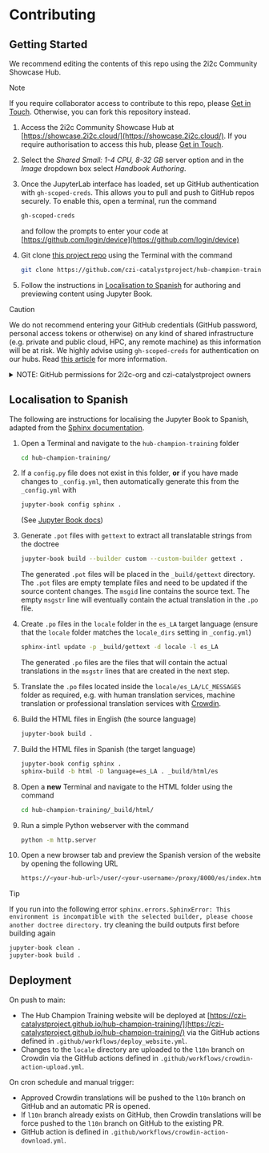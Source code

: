 # Contributing

## Getting Started

We recommend editing the contents of this repo using the 2i2c Community Showcase Hub.

> [!NOTE]
> If you require collaborator access to contribute to this repo, please [Get in Touch](README.md#contacting-us). Otherwise, you can fork this repository instead.

1. Access the 2i2c Community Showcase Hub at [https://showcase.2i2c.cloud/](https://showcase.2i2c.cloud/). If you require authorisation to access this hub, please [Get in Touch](README.md#contacting-us).

1. Select the *Shared Small: 1-4 CPU, 8-32 GB* server option and in the *Image* dropdown box select *Handbook Authoring*.

1. Once the JupyterLab interface has loaded, set up GitHub authentication with `gh-scoped-creds`. This allows you to pull and push to GitHub repos securely. To enable this, open a terminal, run the command

   ```bash
   gh-scoped-creds
   ```
   
   and follow the prompts to enter your code at [https://github.com/login/device](https://github.com/login/device)

1. Git clone [this project repo](https://github.com/czi-catalystproject/hub-champion-training) using the Terminal with the command

   ```bash
   git clone https://github.com/czi-catalystproject/hub-champion-training.git
   ```
   
1. Follow the instructions in [Localisation to Spanish](#localisation-to-spanish) for authoring and previewing content using Jupyter Book.

> [!CAUTION]
> We do not recommend entering your GitHub credentials (GitHub password, personal access tokens or otherwise) on any kind of shared infrastructure (e.g. private and public cloud, HPC, any remote machine) as this information will be at risk. We highly advise using `gh-scoped-creds` for authentication on our hubs. Read [this article](https://blog.jupyter.org/securely-pushing-to-github-from-a-jupyterhub-3ee42dfdc54f) for more information.

<details>
<summary>NOTE: GitHub permissions for 2i2c-org and czi-catalystproject owners</summary>

These are extra instructions for GitHub [2i2c-org](https://github.com/2i2c-org) and [czi-catalystproject](https://github.com/czi-catalystproject) owners to grant permissions to collaborators when requested.

**Access to the Community Showcase Hub**

Add the Hub Champion to the `2i2c-community-showcase/access-2i2c-showcase` team with maintainer rights, and community/test users as a general member of `2i2c-community-showcase`. This is so that Hub Admins can then add community users/test users to the `access-2i2c-showcase` team using their maintainer rights to *practise* granting access to the Showcase Hub as part of their hub champion training.

**Add collaborator to [this project repo](https://github.com/czi-catalystproject/hub-champion-training)**

Go to the [GH repo](https://github.com/czi-catalystproject/hub-champion-training), click *Settings -> Access - Collaborators and teams* and add the relevant user or team. Assign the *Write* role in the first instance (this can be upgraded later if needed).

**Info about `gh-scoped-creds` and GitHub App**

The GitHub App [2i2c Community Showcase Hub](https://showcase.2i2c.cloud/) is currently installed on `czi-catalystproject/website` and `czi-catalystproject/hub-champion-training` repos to enable `gh-scoped-creds`.
</details>

## Localisation to Spanish

The following are instructions for localising the Jupyter Book to Spanish, adapted from the [Sphinx documentation](https://www.sphinx-doc.org/en/master/usage/advanced/intl.html).

1. Open a Terminal and navigate to the `hub-champion-training` folder

   ```bash
   cd hub-champion-training/
   ```
   
1. If a `config.py` file does not exist in this folder, **or** if you have made changes to `_config.yml`, then automatically generate this from the `_config.yml` with

   ```bash 
   jupyter-book config sphinx .
   ```
   
   (See [Jupyter Book docs](https://jupyterbook.org/en/stable/explain/sphinx.html#jupyter-book-is-a-distribution-of-sphinx))

1. Generate `.pot` files with `gettext` to extract all translatable strings from the doctree

   ```bash
   jupyter-book build --builder custom --custom-builder gettext .
   ```
   
   The generated `.pot` files will be placed in the `_build/gettext` directory. The `.pot` files are empty template files and need to be updated if the source content changes. The `msgid` line contains the source text. The empty `msgstr` line will eventually contain the actual translation in the `.po` file.

1. Create `.po` files in the `locale` folder in the `es_LA` target language (ensure that the `locale` folder matches the `locale_dirs` setting in `_config.yml`)

   ```bash
   sphinx-intl update -p _build/gettext -d locale -l es_LA
   ```
   
   The generated `.po` files are the files that will contain the actual translations in the `msgstr` lines that are created in the next step.
   
1. Translate the `.po` files located inside the `locale/es_LA/LC_MESSAGES` folder as required, e.g. with human translation services, machine translation or professional translation services with [Crowdin](https://crowdin.com/).

1. Build the HTML files in English (the source language)

   ```bash
   jupyter-book build .
   ```
   
1. Build the HTML files in Spanish (the target language)

   ```bash
   jupyter-book config sphinx .
   sphinx-build -b html -D language=es_LA . _build/html/es
   ```
   
1. Open a **new** Terminal and navigate to the HTML folder using the command

   ```bash
   cd hub-champion-training/_build/html/
   ```

1. Run a simple Python webserver with the command

   ```bash
   python -m http.server
   ```

1. Open a new browser tab and preview the Spanish version of the website by opening the following URL

   ```bash 
   https://<your-hub-url>/user/<your-username>/proxy/8000/es/index.html
   ```

> [!TIP]
> If you run into the following error
> `sphinx.errors.SphinxError: This environment is incompatible with the selected builder, please choose another doctree directory.`
> try cleaning the build outputs first before building again
> ```bash
> jupyter-book clean .
> jupyter-book build .
> ```

## Deployment

On push to main:

- The Hub Champion Training website will be deployed at [https://czi-catalystproject.github.io/hub-champion-training/](https://czi-catalystproject.github.io/hub-champion-training/) via the GitHub actions defined in `.github/workflows/deploy_website.yml`.
- Changes to the `locale` directory are uploaded to the `l10n` branch on Crowdin via the GitHub actions defined in `.github/workflows/crowdin-action-upload.yml`.

On cron schedule and manual trigger:

- Approved Crowdin translations will be pushed to the `l10n` branch on GitHub and an automatic PR is opened.
- If `l10n` branch already exists on GitHub, then Crowdin translations will be force pushed to the `l10n` branch on GitHub to the existing PR.
- GitHub action is defined in `.github/workflows/crowdin-action-download.yml`.


